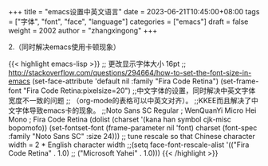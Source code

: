 +++
title = "emacs设置中英文语言"
date = 2023-06-21T10:45:00+08:00
tags = ["字体", "font", "face", "language"]
categories = ["emacs"]
draft = false
weight = 2002
author = "zhangxingong"
+++

2.（同时解决emacs使用卡顿现象）

{{< highlight emacs-lisp >}}
;; 更改显示字体大小 16pt
;; http://stackoverflow.com/questions/294664/how-to-set-the-font-size-in-emacs
(set-face-attribute 'default nil :family "Fira Code Retina")
(set-frame-font "Fira Code Retina:pixelsize=20")
;;中文字体的设置，同时解决中英文字体宽度不一致的问题
;;                 （org-mode的表格可以中英文对齐）。
;;KKEE而且解决了中文字体导致emacs卡的现象。
;;Noto Sans SC Regular ; WenQuanYi Micro Hei Mono ; Fira Code Retina
(dolist (charset '(kana han symbol cjk-misc bopomofo))
  (set-fontset-font (frame-parameter nil 'font) charset
                    (font-spec :family "Noto Sans SC" :size 24)))
;; tune rescale so that Chinese character width = 2 * English character width
;;(setq face-font-rescale-alist '(("Fira Code Retina" . 1.0)
;;                                ("Microsoft Yahei" . 1.0)))
{{< /highlight >}}
